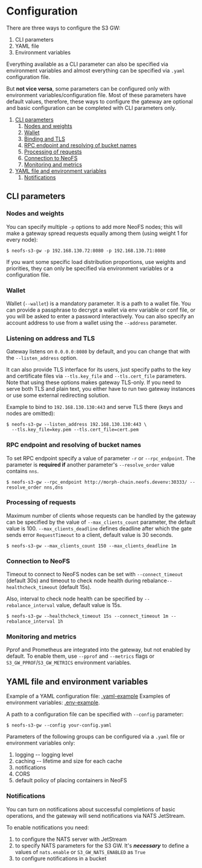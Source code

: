 # Configuration

There are three ways to configure the S3 GW:
1. CLI parameters
2. YAML file 
3. Environment variables

Everything available as a CLI parameter can also be specified via environment variables and almost everything can be 
specified via `.yaml` configuration file. 

But **not vice versa**, some parameters can be configured only with environment variables/configuration file. 
Most of these parameters have default values, therefore, these ways to configure the gateway are optional and 
basic configuration can be completed with CLI parameters only.

1. [CLI parameters](#cli-parameters)
    1. [Nodes and weights](#nodes-and-weights)
    2. [Wallet](#wallet)
    3. [Binding and TLS](#listening-on-address-and-TLS)
    4. [RPC endpoint and resolving of bucket names](#rpc-endpoint-and-resolving-of-bucket-names)
    5. [Processing of requests](#processing-of-requests)
    6. [Connection to NeoFS](#connection-to-NeoFS)
    7. [Monitoring and metrics](#monitoring-and-metrics)
2. [YAML file and environment variables](#yaml-file-and-environment-variables)
   1. [Notifications](#notifications)


## CLI parameters

### Nodes and weights

You can specify multiple `-p` options to add more NeoFS nodes; this will make
a gateway spread requests equally among them (using weight 1 for every node):

```shell
$ neofs-s3-gw -p 192.168.130.72:8080 -p 192.168.130.71:8080
```
If you want some specific load distribution proportions, use weights and priorities, they
can only be specified via environment variables or a configuration file.

### Wallet

Wallet (`--wallet`) is a mandatory parameter. It is a path to a wallet file. You can provide a passphrase to decrypt 
a wallet via env variable or conf file, or you will be asked to enter a password interactively.
You can also specify an account address to use from a wallet using the `--address` parameter.

### Listening on address and TLS

Gateway listens on `0.0.0.0:8080` by default, and you can change that with the `--listen_address` option.

It can also provide TLS interface for its users, just specify paths to the key and
certificate files via `--tls.key_file` and `--tls.cert_file` parameters. Note
that using these options makes gateway TLS-only. If you need to serve both TLS
and plain text, you either have to run two gateway instances or use some
external redirecting solution.

Example to bind to `192.168.130.130:443` and serve TLS there (keys and nodes are
omitted):

```shell
$ neofs-s3-gw --listen_address 192.168.130.130:443 \
  --tls.key_file=key.pem --tls.cert_file=cert.pem
```

### RPC endpoint and resolving of bucket names

To set RPC endpoint specify a value of parameter `-r` or `--rpc_endpoint`. The parameter is **required if** another 
parameter's `--resolve_order` value contains `nns`.

```shell
$ neofs-s3-gw --rpc_endpoint http://morph-chain.neofs.devenv:30333/ --resolve_order nns,dns
```

### Processing of requests

Maximum number of clients whose requests can be handled by the gateway can be specified by the value of 
`--max_clients_count` parameter, the default value is 100. 
`--max_clients_deadline` defines deadline after which the gate sends error `RequestTimeout` to a client, default value 
is 30 seconds.

```shell
$ neofs-s3-gw --max_clients_count 150 --max_clients_deadline 1m
```

### Connection to NeoFS

Timeout to connect to NeoFS nodes can be set with `--connect_timeout` (default 30s)
and timeout to check node health during rebalance`--healthcheck_timeout` (default 15s).

Also, interval to check node health can be specified by `--rebalance_interval` value, default value is 15s.

```shell
$ neofs-s3-gw --healthcheck_timeout 15s --connect_timeout 1m --rebalance_interval 1h
```

### Monitoring and metrics

Pprof and Prometheus are integrated into the gateway, but not enabled by
default. To enable them, use `--pprof` and `--metrics` flags or
`S3_GW_PPROF`/`S3_GW_METRICS` environment variables.

## YAML file and environment variables

Example of a YAML configuration file: [.yaml-example](/config/config.yaml)
Examples of environment variables: [.env-example](/config/config.env).

A path to a configuration file can be specified with `--config` parameter:

```shell
$ neofs-s3-gw --config your-config.yaml
```

Parameters of the following groups can be configured via a `.yaml` file or environment variables only:
1. logging -- logging level
2. caching -- lifetime and size for each cache
3. notifications
4. CORS
5. default policy of placing containers in NeoFS

### Notifications

You can turn on notifications about successful completions of basic operations, and the gateway will send notifications 
via NATS JetStream.

To enable notifications you need:
1. to configure the NATS server with JetStream
2. to specify NATS parameters for the S3 GW. It's ***necessary*** to define a values of `nats.enable` or 
`S3_GW_NATS_ENABLED` as `True` 
3. to configure notifications in a bucket

